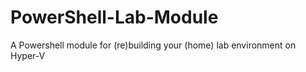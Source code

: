 # PowerShell-Lab-Module
A Powershell module for (re)building your (home) lab environment on Hyper-V

